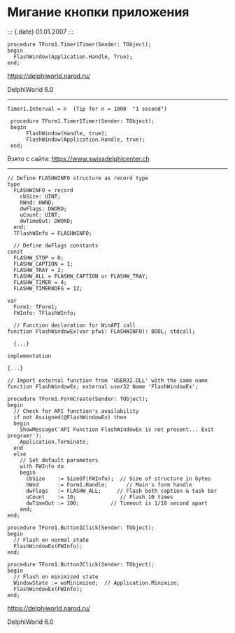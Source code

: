 Мигание кнопки приложения
=========================

::: {.date}
01.01.2007
:::

    procedure TForm1.Timer1Timer(Sender: TObject);
    begin
      FlashWindow(Application.Handle, True);
    end;

<https://delphiworld.narod.ru/>

DelphiWorld 6.0

------------------------------------------------------------------------

    Timer1.Interval = n  (Tip for n = 1000  "1 second")
     
     procedure TForm1.Timer1Timer(Sender: TObject);
     begin
          FlashWindow(Handle, true);
          FlashWindow(Application.Handle, true);
     end;

Взято с сайта: <https://www.swissdelphicenter.ch>

------------------------------------------------------------------------

    // Define FLASHWINFO structure as record type 
    type 
      FLASHWINFO = record 
        cbSize: UINT; 
        hWnd: HWND; 
        dwFlags: DWORD; 
        uCount: UINT; 
        dwTimeOut: DWORD; 
      end; 
      TFlashWInfo = FLASHWINFO; 
     
      // Define dwFlags constants 
    const 
      FLASHW_STOP = 0; 
      FLASHW_CAPTION = 1; 
      FLASHW_TRAY = 2; 
      FLASHW_ALL = FLASHW_CAPTION or FLASHW_TRAY; 
      FLASHW_TIMER = 4; 
      FLASHW_TIMERNOFG = 12; 
     
    var 
      Form1: TForm1; 
      FWInfo: TFlashWInfo; 
     
      // Function declaration for WinAPI call 
    function FlashWindowEx(var pfwi: FLASHWINFO): BOOL; stdcall; 
     
      {...} 
     
    implementation 
     
    {...} 
     
    // Import external function from 'USER32.DLL' with the same name 
    function FlashWindowEx; external user32 Name 'FlashWindowEx'; 
     
    procedure TForm1.FormCreate(Sender: TObject); 
    begin 
      // Check for API function's availability 
      if not Assigned(@FlashWindowEx) then 
      begin 
        ShowMessage('API Function FlashWindowEx is not present... Exit program!'); 
        Application.Terminate; 
      end 
      else 
        // Set default parameters 
        with FWInfo do 
        begin 
          cbSize    := SizeOf(FWInfo);  // Size of structure in bytes 
          hWnd      := Form1.Handle;      // Main's form handle 
          dwFlags   := FLASHW_ALL;     // Flash both caption & task bar 
          uCount    := 10;              // Flash 10 times 
          dwTimeOut := 100;          // Timeout is 1/10 second apart 
        end; 
    end; 
     
    procedure TForm1.Button1Click(Sender: TObject); 
    begin 
      // Flash on normal state 
      FlashWindowEx(FWInfo); 
    end; 
     
    procedure TForm1.Button2Click(Sender: TObject); 
    begin 
      // Flash on minimized state 
      WindowState := wsMinimized;  // Application.Minimize; 
      FlashWindowEx(FWInfo); 
    end;
     

<https://delphiworld.narod.ru/>

DelphiWorld 6.0
